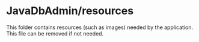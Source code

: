 # JavaDbAdmin/resources

This folder contains resources (such as images) needed by the application. This file can
be removed if not needed.
